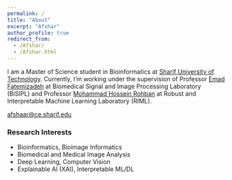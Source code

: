 ```yaml
---
permalink: /
title: "About"
excerpt: "Afshar"
author_profile: true
redirect_from:
  - /Afshar/
  - /Afshar.html
---
```



I am a Master of Science student in Bioinformatics at [Sharif University of Technology](https://en.sharif.edu/). Currently, I’m working under the supervision of Professor [Emad Fatemizadeh](https://ee.sharif.edu/~fatemizadeh/) at Biomedical Signal and Image Processing Laboratory (BiSIPL) and Professor [Mohammad Hossein Rohban](http://sharif.ir/~rohban/) at Robust and Interpretable Machine Learning Laboratory (RIML).

[afshaar@ce.sharif.edu](mailto:afshaar@ce.sharif.edu)

### Research Interests

* Bioinformatics, Bioimage Informatics
* Biomedical and Medical Image Analysis
* Deep Learning, Computer Vision
* Explainable AI (XAI), Interpretable ML/DL
